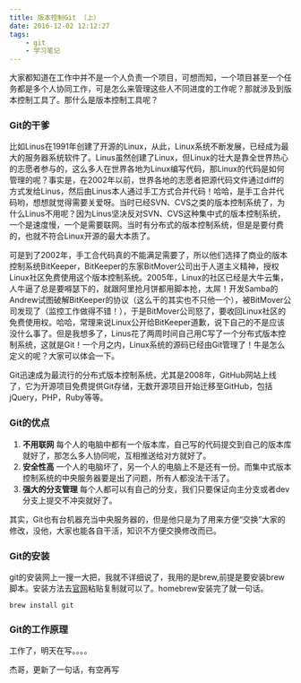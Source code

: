 ```yaml
---
title: 版本控制Git （上）
date: 2016-12-02 12:12:27
tags:
    - git
    - 学习笔记
---
```

大家都知道在工作中并不是一个人负责一个项目，可想而知，一个项目甚至一个任务都是多个人协同工作，可是怎么来管理这些人不同进度的工作呢？那就涉及到版本控制工具了。那什么是版本控制工具呢？
<!-- more -->

### Git的干爹

比如Linus在1991年创建了开源的Linux，从此，Linux系统不断发展，已经成为最大的服务器系统软件了。Linus虽然创建了Linux，但Linux的壮大是靠全世界热心的志愿者参与的，这么多人在世界各地为Linux编写代码，那Linux的代码是如何管理的呢？事实是，在2002年以前，世界各地的志愿者把源代码文件通过diff的方式发给Linus，然后由Linus本人通过手工方式合并代码！哈哈，是手工合并代码哟，想想就觉得需要关爱呀。当时已经SVN、CVS之类的版本控制系统了，为什么Linus不用呢？因为Linus坚决反对SVN、CVS这种集中式的版本控制系统，一个是速度慢，一个是需要联网。当时有分布式的版本控制系统，但是是要付费的，也就不符合Linux开源的最大本质了。

可是到了2002年，手工合代码真的不能满足需要了，所以他们选择了商业的版本控制系统BitKeeper，BitKeeper的东家BitMover公司出于人道主义精神，授权Linux社区免费使用这个版本控制系统。2005年，Linux的社区已经是大牛云集，人牛逼了总是要嘚瑟下的，就跟阿里抢月饼都用脚本抢，太屌！开发Samba的Andrew试图破解BitKeeper的协议（这么干的其实也不只他一个），被BitMover公司发现了（监控工作做得不错！），于是BitMover公司怒了，要收回Linux社区的免费使用权。哈哈，常理来说Linux公开给BitKeeper道歉，说下自己的不是应该没什么事了。但是我想多了，Linus花了两周时间自己用C写了一个分布式版本控制系统，这就是Git！一个月之内，Linux系统的源码已经由Git管理了！牛是怎么定义的呢？大家可以体会一下。

Git迅速成为最流行的分布式版本控制系统，尤其是2008年，GitHub网站上线了，它为开源项目免费提供Git存储，无数开源项目开始迁移至GitHub，包括jQuery，PHP，Ruby等等。

### Git的优点

1. **不用联网**
每个人的电脑中都有一个版本库，自己写的代码提交到自己的版本库就好了，那怎么多人协同呢，互相推送给对方就好了。
2. **安全性高**
一个人的电脑坏了，另一个人的电脑上不是还有一份。而集中式版本控制系统的中央服务器要是出了问题，所有人都没法干活了。
3. **强大的分支管理**
每个人都可以有自己的分支，我们只要保证向主分支或者dev分支上提交不冲突就好了。

其实，Git也有台机器充当中央服务器的，但是他只是为了用来方便“交换”大家的修改，没他，大家也能各自干活，知识不方便交换修改而已。

### Git的安装
git的安装网上一搜一大把，我就不详细说了，我用的是brew,前提是要安装brew脚本。安装方法去[官网](http://brew.sh/)粘贴复制就可以了。homebrew安装完了就一句话。

```
brew install git
```
### Git的工作原理

工作了，明天在写。。。。


杰哥，更新了一句话，有空再写


